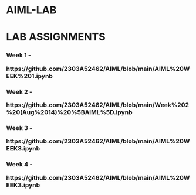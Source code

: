 # AIML-LAB
<h1>LAB ASSIGNMENTS</h1><div></div>

<body>
  <h3>Week 1 - <p>https://github.com/2303A52462/AIML/blob/main/AIML%20WEEK%201.ipynb</p></h3></div>
  <h3>Week 2 - <p>https://github.com/2303A52462/AIML/blob/main/Week%202%20(Aug%2014)%20%5BAIML%5D.ipynb</p></h3>
  <h3>Week 3 - <p>https://github.com/2303A52462/AIML/blob/main/AIML%20WEEK3.ipynb</p></h3></div>
  <h3>Week 4 - <p>https://github.com/2303A52462/AIML/blob/main/AIML%20WEEK3.ipynb</p></h3></div>
</body>

